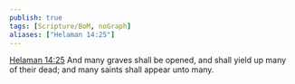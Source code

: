 ```yaml
---
publish: true
tags: [Scripture/BoM, noGraph]
aliases: ["Helaman 14:25"]
---
```

[Helaman 14:25](https://churchofjesuschrist.org/study/scriptures/bofm/hel/14?lang=eng&id=p25#p25) And many graves shall be opened, and shall yield up many of their dead; and many saints shall appear unto many.
